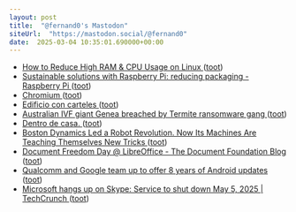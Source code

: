 ```yaml
---
layout: post
title:  "@fernand0's Mastodon"
siteUrl:  "https://mastodon.social/@fernand0"
date:  2025-03-04 10:35:01.690000+00:00
---
```

*  [How to Reduce High RAM & CPU Usage on Linux ](https://www.tecmint.com/reduce-ram-cpu-usage-on-linux) ([toot](https://mastodon.social/@fernand0/114103713902745477))
*  [Sustainable solutions with Raspberry Pi: reducing packaging - Raspberry Pi ](https://www.raspberrypi.com/news/sustainable-solutions-with-raspberry-pi-reducing-packaging) ([toot](https://mastodon.social/@fernand0/114103530610392124))
*  [Chromium ](https://issues.chromium.org/issues/4008573) ([toot](https://mastodon.social/@fernand0/114101871161893574))
*  [Edificio con carteles ](https://www.flickr.com/photos/fernand0/54359880991) ([toot](https://mastodon.social/@fernand0/114101870989592913))
*  [Australian IVF giant Genea breached by Termite ransomware gang ](https://www.bleepingcomputer.com/news/security/australian-ivf-giant-genea-breached-by-termite-ransomware-gang) ([toot](https://mastodon.social/@fernand0/114099942567635942))
*  [Dentro de casa. ](https://avecesunafoto.wordpress.com/2025/03/03/dentro-de-casa) ([toot](https://mastodon.social/@fernand0/114099845725756874))
*  [Boston Dynamics Led a Robot Revolution. Now Its Machines Are Teaching Themselves New Tricks ](https://www.wired.com/story/boston-dynamics-led-a-robot-revolution-now-its-machines-are-teaching-themselves-new-tricks) ([toot](https://mastodon.social/@fernand0/114099606480622368))
*  [Document Freedom Day @ LibreOffice - The Document Foundation Blog ](https://blog.documentfoundation.org/blog/2025/02/26/dfd-at-libreoffice) ([toot](https://mastodon.social/@fernand0/114099421948497167))
*  [Qualcomm and Google team up to offer 8 years of Android updates ](https://arstechnica.com/gadgets/2025/02/qualcomm-and-google-team-up-to-offer-8-years-of-android-updates) ([toot](https://mastodon.social/@fernand0/114099254806167643))
*  [Microsoft hangs up on Skype: Service to shut down May 5, 2025 \| TechCrunch ](https://techcrunch.com/2025/02/28/microsoft-hangs-up-on-skype-service-to-shut-down-may-5-2025) ([toot](https://mastodon.social/@fernand0/114098417731628366))
